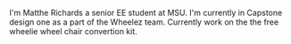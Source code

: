 I'm Matthe Richards a senior EE student at MSU. I'm currently in Capstone design one as a part of the Wheelez team. 
Currently work on the the free wheelie wheel chair convertion kit. 
